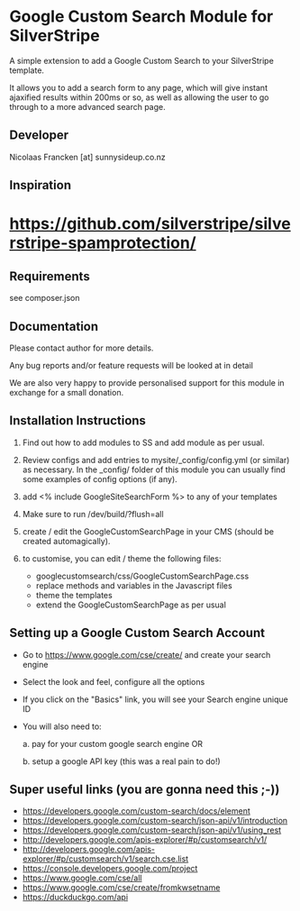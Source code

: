 Google Custom Search Module for SilverStripe
============================================
A simple extension to add a Google Custom Search to your SilverStripe template.

It allows you to add a search form to any page, which will give instant
ajaxified results within 200ms or so, as well as allowing the user
to go through to a more advanced search page.

Developer
-----------------------------------------------
Nicolaas Francken [at] sunnysideup.co.nz


Inspiration
-----------------------------------------------
# https://github.com/silverstripe/silverstripe-spamprotection/

Requirements
-----------------------------------------------
see composer.json


Documentation
-----------------------------------------------
Please contact author for more details.

Any bug reports and/or feature requests will be
looked at in detail

We are also very happy to provide personalised support
for this module in exchange for a small donation.


Installation Instructions
-----------------------------------------------

1. Find out how to add modules to SS and add module as per usual.

2. Review configs and add entries to mysite/_config/config.yml
(or similar) as necessary.
In the _config/ folder of this module
you can usually find some examples of config options (if any).

3. add <% include GoogleSiteSearchForm %> to any of your templates

4. Make sure to run /dev/build/?flush=all

4. create / edit the GoogleCustomSearchPage in your CMS (should be created automagically).

5. to customise, you can edit / theme the following files:
   * googlecustomsearch/css/GoogleCustomSearchPage.css
   * replace methods and variables in the Javascript files
   * theme the templates
   * extend the GoogleCustomSearchPage as per usual


Setting up a Google Custom Search Account
-----------------------------------------------
* Go to https://www.google.com/cse/create/ and create your search engine
* Select the look and feel, configure all the options
* If you click on the "Basics" link, you will see your Search engine unique ID
* You will also need to:

    a. pay for your custom google search engine OR

    b. setup a google API key (this was a real pain to do!)


Super useful links (you are gonna need this ;-))
-----------------------------------------------
* https://developers.google.com/custom-search/docs/element
* https://developers.google.com/custom-search/json-api/v1/introduction
* https://developers.google.com/custom-search/json-api/v1/using_rest
* http://developers.google.com/apis-explorer/#p/customsearch/v1/
* http://developers.google.com/apis-explorer/#p/customsearch/v1/search.cse.list
* https://console.developers.google.com/project
* https://www.google.com/cse/all
* https://www.google.com/cse/create/fromkwsetname
* https://duckduckgo.com/api
